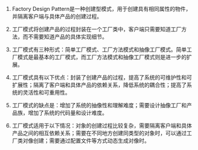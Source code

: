 

1. Factory Design Pattern是一种创建型模式，用于创建具有相同属性的物件，并隔离客户端与具体产品的创建过程。

2. 工厂模式将创建产品的过程封装在一个工厂类中，客户端只需要知道工厂方法，而不需要知道产品的具体实现细节。

3. 工厂模式有三种形式：简单工厂模式、工厂方法模式和抽像工厂模式。简单工厂模式是最基本的工厂模式，而工厂方法模式和抽像工厂模式则是进一步的扩展。

4. 工厂模式具有以下优点：封装了创建产品的过程，提高了系统的可维护性和可扩展性；隔离了客户端和具体产品的依赖关系，降低系统的耦合性；提高了系统的灵活性和可重用性。

5. 工厂模式的缺点是：增加了系统的抽像性和理解难度；需要设计抽像工厂和产品族，增加了系统的代码量和设计难度。

6. 工厂模式适用于以下情况：对象的创建过程比较复杂，需要隔离客户端和具体产品之间的相互依赖关系；需要在不同地方创建同类型的对象时，可以通过工厂类对像创建；需要通过配置文件等方式动态生成对像时。